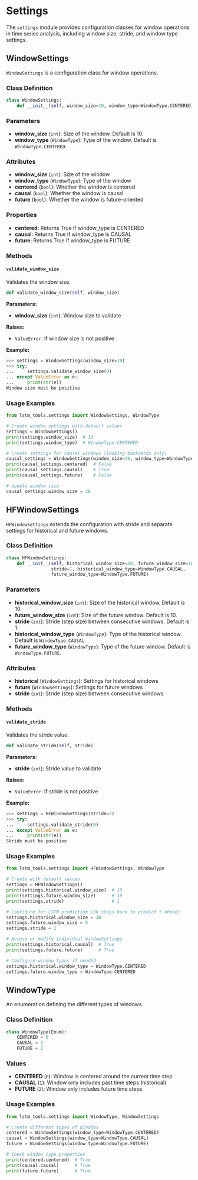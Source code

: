 # Settings

The `settings` module provides configuration classes for window operations in time series analysis, including window size, stride, and window type settings.

## WindowSettings

`WindowSettings` is a configuration class for window operations.

### Class Definition

```python
class WindowSettings:
    def __init__(self, window_size=10, window_type=WindowType.CENTERED)
```

### Parameters

- **window_size** (`int`): Size of the window. Default is 10.
- **window_type** (`WindowType`): Type of the window. Default is `WindowType.CENTERED`.

### Attributes

- **window_size** (`int`): Size of the window
- **window_type** (`WindowType`): Type of the window
- **centered** (`bool`): Whether the window is centered
- **causal** (`bool`): Whether the window is causal
- **future** (`bool`): Whether the window is future-oriented

### Properties

- **centered**: Returns True if window_type is CENTERED
- **causal**: Returns True if window_type is CAUSAL
- **future**: Returns True if window_type is FUTURE

### Methods

#### `validate_window_size`

Validates the window size.

```python
def validate_window_size(self, window_size)
```

**Parameters:**

- **window_size** (`int`): Window size to validate

**Raises:**

- `ValueError`: If window size is not positive

**Example:**

```python
>>> settings = WindowSettings(window_size=10)
>>> try:
...     settings.validate_window_size(0)
... except ValueError as e:
...     print(str(e))
Window size must be positive
```

### Usage Examples

```python
from lstm_tools.settings import WindowSettings, WindowType

# Create window settings with default values
settings = WindowSettings()
print(settings.window_size)  # 10
print(settings.window_type)  # WindowType.CENTERED

# Create settings for causal windows (looking backwards only)
causal_settings = WindowSettings(window_size=30, window_type=WindowType.CAUSAL)
print(causal_settings.centered)  # False
print(causal_settings.causal)    # True
print(causal_settings.future)    # False

# Update window size
causal_settings.window_size = 20
```

## HFWindowSettings

`HFWindowSettings` extends the configuration with stride and separate settings for historical and future windows.

### Class Definition

```python
class HFWindowSettings:
    def __init__(self, historical_window_size=10, future_window_size=10, 
                 stride=1, historical_window_type=WindowType.CAUSAL, 
                 future_window_type=WindowType.FUTURE)
```

### Parameters

- **historical_window_size** (`int`): Size of the historical window. Default is 10.
- **future_window_size** (`int`): Size of the future window. Default is 10.
- **stride** (`int`): Stride (step size) between consecutive windows. Default is 1.
- **historical_window_type** (`WindowType`): Type of the historical window. Default is `WindowType.CAUSAL`.
- **future_window_type** (`WindowType`): Type of the future window. Default is `WindowType.FUTURE`.

### Attributes

- **historical** (`WindowSettings`): Settings for historical windows
- **future** (`WindowSettings`): Settings for future windows
- **stride** (`int`): Stride (step size) between consecutive windows

### Methods

#### `validate_stride`

Validates the stride value.

```python
def validate_stride(self, stride)
```

**Parameters:**

- **stride** (`int`): Stride value to validate

**Raises:**

- `ValueError`: If stride is not positive

**Example:**

```python
>>> settings = HFWindowSettings(stride=2)
>>> try:
...     settings.validate_stride(0)
... except ValueError as e:
...     print(str(e))
Stride must be positive
```

### Usage Examples

```python
from lstm_tools.settings import HFWindowSettings, WindowType

# Create with default values
settings = HFWindowSettings()
print(settings.historical.window_size)  # 10
print(settings.future.window_size)      # 10
print(settings.stride)                  # 1

# Configure for LSTM prediction (30 steps back to predict 5 ahead)
settings.historical.window_size = 30
settings.future.window_size = 5
settings.stride = 1

# Access or modify individual WindowSettings
print(settings.historical.causal)  # True
print(settings.future.future)      # True

# Configure window types if needed
settings.historical.window_type = WindowType.CENTERED
settings.future.window_type = WindowType.CENTERED
```

## WindowType

An enumeration defining the different types of windows.

### Class Definition

```python
class WindowType(Enum):
    CENTERED = 0
    CAUSAL = 1  
    FUTURE = 2  
```

### Values

- **CENTERED** (`0`): Window is centered around the current time step
- **CAUSAL** (`1`): Window only includes past time steps (historical)
- **FUTURE** (`2`): Window only includes future time steps

### Usage Examples

```python
from lstm_tools.settings import WindowType, WindowSettings

# Create different types of windows
centered = WindowSettings(window_type=WindowType.CENTERED)
causal = WindowSettings(window_type=WindowType.CAUSAL)
future = WindowSettings(window_type=WindowType.FUTURE)

# Check window type properties
print(centered.centered)  # True
print(causal.causal)      # True
print(future.future)      # True
``` 